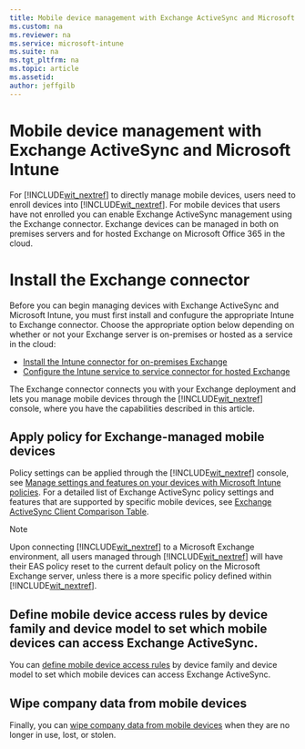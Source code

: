 ```yaml
---
title: Mobile device management with Exchange ActiveSync and Microsoft Intune
ms.custom: na
ms.reviewer: na
ms.service: microsoft-intune
ms.suite: na
ms.tgt_pltfrm: na
ms.topic: article
ms.assetid: 
author: jeffgilb
---
```

# Mobile device management with Exchange ActiveSync and Microsoft Intune
For [!INCLUDE[wit_nextref](../includes/wit_nextref_md.md)] to directly manage mobile devices, users need to enroll devices into [!INCLUDE[wit_nextref](../includes/wit_nextref_md.md)]. For mobile devices that users have not enrolled you can enable Exchange ActiveSync management using the Exchange connector. Exchange devices can be managed in both on premises servers and for hosted Exchange on Microsoft Office 365 in the cloud.

# Install the Exchange connector
Before you can begin managing devices with Exchange ActiveSync and Microsoft Intune, you must first install and confugure the appropriate Intune to Exchange connector. Choose the appropriate option below depending on whether or not your Exchange server is on-premises or hosted as a service in the cloud:

-   [Install the Intune connector for on-premises Exchange](.\Intune-on-premises-Exchange-connector.md)
-   [Configure the Intune service to service connector for hosted Exchange](.\Intune-service-to-service-Exchange-connector.md)


The Exchange connector connects you with your Exchange deployment and lets you manage mobile devices through the [!INCLUDE[wit_nextref](../includes/wit_nextref_md.md)] console, where you have the capabilities described in this article.

## Apply policy for Exchange-managed mobile devices
Policy settings can be applied through the [!INCLUDE[wit_nextref](../includes/wit_nextref_md.md)] console, see [Manage settings and features on your devices with Microsoft Intune policies](manage-settings-and-features-on-your-devices-with-microsoft-intune-policies.md). For a detailed list of Exchange ActiveSync policy settings and features that are supported by specific mobile devices, see [Exchange ActiveSync Client Comparison Table](http://go.microsoft.com/fwlink/?LinkId=247270).

> [!NOTE]
> Upon connecting [!INCLUDE[wit_nextref](../includes/wit_nextref_md.md)] to a Microsoft Exchange environment, all users managed through [!INCLUDE[wit_nextref](../includes/wit_nextref_md.md)] will have their EAS policy reset to the current default policy on the Microsoft Exchange server, unless there is a more specific policy defined within [!INCLUDE[wit_nextref](../includes/wit_nextref_md.md)].

## Define mobile device access rules by device family and device model to set which mobile devices can access Exchange ActiveSync.
You can [define mobile device access rules](..\Exchange-access-rules-for-mobile-devices.md) by device family and device model to set which mobile devices can access Exchange ActiveSync.

## Wipe company data from mobile devices
Finally, you can [wipe company data from mobile devices](..\Intune-service-to-service-Exchange-connector.md) when they are no longer in use, lost, or stolen.

